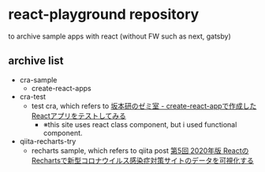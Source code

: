 # react-playground repository
to archive sample apps with react (without FW such as next, gatsby)

## archive list
- cra-sample
  - create-react-apps
- cra-test
  - test cra, which refers to [坂本研のゼミ室 - create-react-appで作成したReactアプリをテストしてみる](https://takashinoda.hatenablog.com/entry/2019/12/01/002203)
    - ※this site uses react class component, but i used functional component.
- qiita-recharts-try
  - recharts sample, which refers to qiita post [第5回 2020年版 ReactのRechartsで新型コロナウイルス感染症対策サイトのデータを可視化する](https://qiita.com/tetsurotayama/items/f5eda6dc2bbcd1f71b4e)
